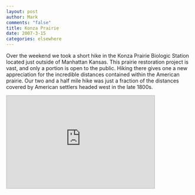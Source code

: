 ```yaml
--- 
layout: post
author: Mark
comments: "false"
title: Konza Prairie
date: 2007-3-15
categories: elsewhere
---
```

Over the weekend we took a short hike in the Konza Prairie Biologic Station located just outside of Manhattan Kansas. This prairie restoration project is vast, and only a portion is open to the public. Hiking there gives one a new appreciation for the incredible distances contained within the American prairie. Our two and a half mile hike was just a fraction of the distances covered by American settlers headed west in the late 1800s.

<iframe src="http://www.wayfaring.com/maps/export/34486" style="border: 2px solid #cccccc; width: 400px; height: 250px" frameborder="0" scrolling="no"></iframe>
